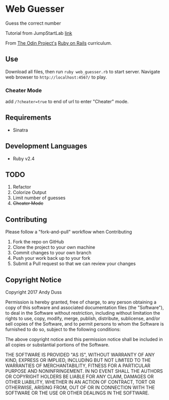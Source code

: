 # Web Guesser
Guess the correct number

Tutorial from JumpStartLab [link](http://tutorials.jumpstartlab.com/projects/web_guesser.html)

From [The Odin Project's](http://theodinproject.com) [Ruby on Rails](http://www.theodinproject.com/courses/ruby-on-rails/lessons/sinatra-basics?ref=lnav) curriculum.

## Use
Download all files, then run `ruby web_guesser.rb` to start server. Navigate web browser to `http://localhost:4567/` to play.

### Cheater Mode
add `/?cheater=true` to end of url to enter "Cheater" mode.

## Requirements
* Sinatra

## Development Languages
* Ruby v2.4

## TODO
1. Refactor
2. Colorize Output
3. Limit number of guesses
4. ~~Cheater Mode~~

## Contributing
Please follow a "fork-and-pull" workflow when Contributing

1. Fork the repo on GitHub
2. Clone the project to your own machine
3. Commit changes to your own branch
4. Push your work back up to your fork
5. Submit a Pull request so that we can review your changes

## Copyright Notice
Copyright 2017 Andy Duss

Permission is hereby granted, free of charge, to any person obtaining a copy of this software and associated documentation files (the "Software"), to deal in the Software without restriction, including without limitation the rights to use, copy, modify, merge, publish, distribute, sublicense, and/or sell copies of the Software, and to permit persons to whom the Software is furnished to do so, subject to the following conditions:

The above copyright notice and this permission notice shall be included in all copies or substantial portions of the Software.

THE SOFTWARE IS PROVIDED "AS IS", WITHOUT WARRANTY OF ANY KIND, EXPRESS OR IMPLIED, INCLUDING BUT NOT LIMITED TO THE WARRANTIES OF MERCHANTABILITY, FITNESS FOR A PARTICULAR PURPOSE AND NONINFRINGEMENT. IN NO EVENT SHALL THE AUTHORS OR COPYRIGHT HOLDERS BE LIABLE FOR ANY CLAIM, DAMAGES OR OTHER LIABILITY, WHETHER IN AN ACTION OF CONTRACT, TORT OR OTHERWISE, ARISING FROM, OUT OF OR IN CONNECTION WITH THE SOFTWARE OR THE USE OR OTHER DEALINGS IN THE SOFTWARE.
